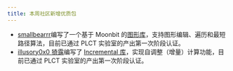 ```yaml
---
title: 本周社区新增优质包
---
```

- [smallbearrr](https://github.com/smallbearrr)编写了一个基于 Moonbit 的[图形库](https://github.com/moonbit-community/NetworkX)，支持图形编辑、遍历和最短路径算法，目前已通过 PLCT 实验室的产出第一次阶段认证。
- [illusory0x0 猗露](https://github.com/illusory0x0)编写了 [Incremental 库](https://github.com/moonbit-community/adapton.mbt)，实现自调整（增量）计算功能，目前已通过 PLCT 实验室的产出第一次阶段认证。
